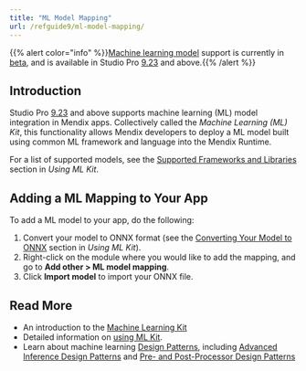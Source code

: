 ```yaml
---
title: "ML Model Mapping"
url: /refguide9/ml-model-mapping/
---
```


{{% alert color="info" %}}[Machine learning model](/refguide9/machine-learning-kit/) support is currently in [beta](/releasenotes/release-status/), and is available in Studio Pro [9.23](/releasenotes/studio-pro/9.23/) and above.{{% /alert %}}

## Introduction

Studio Pro [9.23](/releasenotes/studio-pro/9.23/) and above supports machine learning (ML) model integration in Mendix apps. Collectively called the *Machine Learning (ML) Kit*, this functionality allows Mendix developers to deploy a ML model built using common ML framework and language into the Mendix Runtime.

For a list of supported models, see the [Supported Frameworks and Libraries](/refguide9/machine-learning-kit/using-ml-kit/#supported-frameworks) section in *Using ML Kit*.

## Adding a ML Mapping to Your App

To add a ML model to your app, do the following:

1. Convert your model to ONNX format (see the [Converting Your Model to ONNX](/refguide9/machine-learning-kit/using-ml-kit/#convert-ml-model) section in *Using ML Kit*).
2. Right-click on the module where you would like to add the mapping, and go to **Add other > ML model mapping**.
3. Click **Import model** to import your ONNX file.

## Read More

* An introduction to the [Machine Learning Kit](/refguide9/machine-learning-kit/)
* Detailed information on [using ML Kit](/refguide9/machine-learning-kit/using-ml-kit/).
* Learn about machine learning [Design Patterns](/refguide9/machine-learning-kit/design-patterns/), including [Advanced Inference Design Patterns](/refguide9/machine-learning-kit/design-patterns/advanced-inference/) and [Pre- and Post-Processor Design Patterns](/refguide9/machine-learning-kit/design-patterns/pre-post-processor-patterns/)
